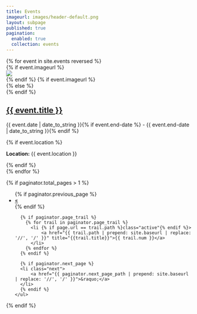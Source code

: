```yaml
---
title: Events
imageurl: images/header-default.png
layout: subpage
published: true
pagination: 
  enabled: true
  collection: events
---
```

<div class="listing2">
  {% for event in site.events reversed %}
    <article class="listing2__item">
      <div class="row">
        {% if event.imageurl %}
          <div class="listing2__image col-sm-4">
            <a href="{{ event.url }}">
              <img src="{{ event.imageurl | prepend: site.baseurl }}" class="img-responsive" />
            </a>
          </div>
        {% endif %}
        {% if event.imageurl %}
          <div class="listing2__text col-sm-8">
        {% else %}
          <div class="listing2__text col-sm-12">
        {% endif %}
            <h2 class="listing2__item-title">
              <a href="{{ event.url }}">{{ event.title }}</a>
            </h2>
            <div class="listing2__item-meta">
                <p>{{ event.date | date_to_string }}{% if event.end-date %} - {{ event.end-date | date_to_string }}{% endif %}</p>
                {% if event.location %}
                    <p><strong>Location:</strong> {{ event.location }}</p>
                {% endif %}
            </div>
          </div>
      </div>
    </article>
  {% endfor %}
</div>

{% if paginator.total_pages > 1 %}
<div class="pagination__wrapper text-center">
    <ul class="pagination">
      {% if paginator.previous_page %}
      <li class="previous">
          <a href="{{ paginator.previous_page_path | prepend: site.baseurl | replace: '//', '/' }}">&laquo;</a>
      </li>
      {% endif %}
    
      {% if paginator.page_trail %}
        {% for trail in paginator.page_trail %}
          <li {% if page.url == trail.path %}class="active"{% endif %}>
              <a href="{{ trail.path | prepend: site.baseurl | replace: '//', '/' }}" title="{{trail.title}}">{{ trail.num }}</a>
          </li>
        {% endfor %}
      {% endif %}
    
      {% if paginator.next_page %}
      <li class="next">
          <a href="{{ paginator.next_page_path | prepend: site.baseurl | replace: '//', '/' }}">&raquo;</a>
      </li>
      {% endif %}
    </ul>
</div>
{% endif %}